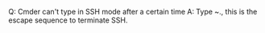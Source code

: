 Q: Cmder can't type in SSH mode after a certain time
A: Type <Enter>~., this is the escape sequence to terminate SSH.

